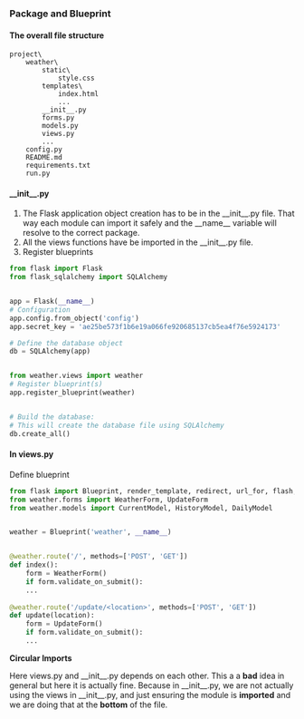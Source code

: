### Package and Blueprint

#### The overall file structure
```
project\
    weather\
        static\
            style.css
        templates\
            index.html
            ...
        __init__.py
        forms.py
        models.py
        views.py
        ...
    config.py
    README.md
    requirements.txt
    run.py
```

#### \_\_init\_\_.py
1. The Flask application object creation has to be in the \_\_init\_\_.py file. That way each module can import it safely and the \_\_name\_\_ variable will resolve to the correct package.
2. All the views functions have be imported in the \_\_init\_\_.py file.
3. Register blueprints

```python
from flask import Flask
from flask_sqlalchemy import SQLAlchemy


app = Flask(__name__)
# Configuration
app.config.from_object('config')
app.secret_key = 'ae25be573f1b6e19a066fe920685137cb5ea4f76e5924173'

# Define the database object
db = SQLAlchemy(app)


from weather.views import weather
# Register blueprint(s)
app.register_blueprint(weather)


# Build the database:
# This will create the database file using SQLAlchemy
db.create_all()
```

#### In views.py
Define blueprint
```python
from flask import Blueprint, render_template, redirect, url_for, flash, request
from weather.forms import WeatherForm, UpdateForm
from weather.models import CurrentModel, HistoryModel, DailyModel


weather = Blueprint('weather', __name__)


@weather.route('/', methods=['POST', 'GET'])
def index():
    form = WeatherForm()
    if form.validate_on_submit():
    ...
    
@weather.route('/update/<location>', methods=['POST', 'GET'])
def update(location):
    form = UpdateForm()
    if form.validate_on_submit():
    ...
```


**Circular Imports**

Here views.py and \_\_init\_\_.py depends on each other. This a a **bad** idea in general but here it is actually fine. Because in \_\_init\_\_.py, we are not actually using the views in \_\_init\_\_.py, and just ensuring the module is **imported** and we are doing that at the **bottom** of the file.




